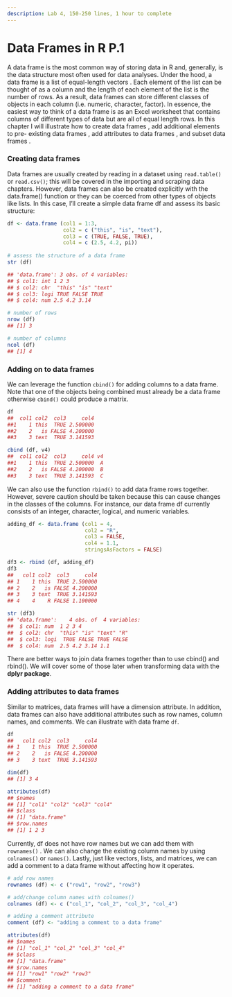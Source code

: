 ```yaml
---
description: Lab 4, 150-250 lines, 1 hour to complete
---
```


# Data Frames in R P.1

A data frame is the most common way of storing data in R and, generally, is the data structure most often used for data analyses. Under the hood, a data frame is a list of equal-length vectors . Each element of the list can be thought of as a column and the length of each element of the list is the number of rows. As a result, data frames can store different classes of objects in each column (i.e. numeric, character, factor). In essence, the easiest way to think of a data frame is as an Excel worksheet that contains columns of different types of data but are all of equal length rows. In this chapter I will illustrate how to create data frames , add additional elements to pre- existing data frames , add attributes to data frames , and subset data frames .

### Creating data frames&#x20;

Data frames are usually created by reading in a dataset using `read.table()` or `read.csv()`; this will be covered in the importing and scraping data chapters. However, data frames can also be created explicitly with the data.frame() function or they can be coerced from other types of objects like lists. In this case, I’ll create a simple data frame df and assess its basic structure:&#x20;

```r
df <- data.frame (col1 = 1:3, 
                  col2 = c ("this", "is", "text"), 
                  col3 = c (TRUE, FALSE, TRUE), 
                  col4 = c (2.5, 4.2, pi))
                  
# assess the structure of a data frame
str (df)

## 'data.frame': 3 obs. of 4 variables:
## $ col1: int 1 2 3
## $ col2: chr  "this" "is" "text"
## $ col3: logi TRUE FALSE TRUE
## $ col4: num 2.5 4.2 3.14

# number of rows
nrow (df)
## [1] 3

# number of columns
ncol (df)
## [1] 4
```

### Adding on to data frames&#x20;

We can leverage the function `cbind()` for adding columns to a data frame. Note that one of the objects being combined must already be a data frame otherwise `cbind()` could produce a matrix.

```r
df
##  col1 col2  col3     col4
##1    1 this  TRUE 2.500000
##2    2   is FALSE 4.200000
##3    3 text  TRUE 3.141593

cbind (df, v4)
##  col1 col2  col3     col4 v4
##1    1 this  TRUE 2.500000  A
##2    2   is FALSE 4.200000  B
##3    3 text  TRUE 3.141593  C
```

We can also use the function `rbind()` to add data frame rows together. However, severe caution should be taken because this can cause changes in the classes of the columns. For instance, our data frame df currently consists of an integer, character, logical, and numeric variables.

```r
adding_df <- data.frame (col1 = 4,
                         col2 = "R",
                         col3 = FALSE,
                         col4 = 1.1,
                         stringsAsFactors = FALSE)

df3 <- rbind (df, adding_df)
df3
##   col1 col2  col3     col4
## 1    1 this  TRUE 2.500000
## 2    2   is FALSE 4.200000
## 3    3 text  TRUE 3.141593
## 4    4    R FALSE 1.100000

str (df3)
## 'data.frame':	4 obs. of  4 variables:
##  $ col1: num  1 2 3 4
##  $ col2: chr  "this" "is" "text" "R"
##  $ col3: logi  TRUE FALSE TRUE FALSE
##  $ col4: num  2.5 4.2 3.14 1.1
```

There are better ways to join data frames together than to use cbind() and rbind(). We will cover some of those later when transforming data with the **dplyr package**.

### Adding attributes to data frames

Similar to matrices, data frames will have a dimension attribute. In addition, data frames can also have additional attributes such as row names, column names, and comments. We can illustrate with data frame `df`.

```r
df
##   col1 col2  col3     col4
## 1    1 this  TRUE 2.500000
## 2    2   is FALSE 4.200000
## 3    3 text  TRUE 3.141593

dim(df)
## [1] 3 4

attributes(df)
## $names
## [1] "col1" "col2" "col3" "col4"
## $class
## [1] "data.frame"
## $row.names
## [1] 1 2 3
```

Currently, df does not have row names but we can add them with `rownames()` . We can also change the existing column names by using `colnames()` or `names()`. Lastly, just like vectors, lists, and matrices, we can add a comment to a data frame without affecting how it operates.

```r
# add row names
rownames (df) <- c ("row1", "row2", "row3")

# add/change column names with colnames()
colnames (df) <- c ("col_1", "col_2", "col_3", "col_4")

# adding a comment attribute
comment (df) <- "adding a comment to a data frame"

attributes(df)
## $names
## [1] "col_1" "col_2" "col_3" "col_4"
## $class
## [1] "data.frame"
## $row.names
## [1] "row1" "row2" "row3"
## $comment
## [1] "adding a comment to a data frame" 
```
